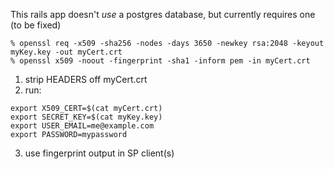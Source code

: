 This rails app doesn't *use* a postgres database, but currently requires one (to be fixed)

~~~~
% openssl req -x509 -sha256 -nodes -days 3650 -newkey rsa:2048 -keyout myKey.key -out myCert.crt
% openssl x509 -noout -fingerprint -sha1 -inform pem -in myCert.crt
~~~~

1. strip HEADERS off myCert.crt
2. run:
~~~~
export X509_CERT=$(cat myCert.crt)
export SECRET_KEY=$(cat myKey.key)
export USER_EMAIL=me@example.com
export PASSWORD=mypassword
~~~~
3. use fingerprint output in SP client(s)

